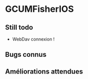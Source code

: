 # GCUMFisherIOS

Still todo
----------

- WebDav connexion !

Bugs connus
-----------

Améliorations attendues
-----------------------


